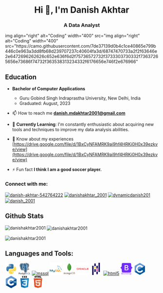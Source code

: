 <h1 align="center">Hi 👋, I'm Danish Akhtar</h1>
<h3 align="center">A Data Analyst</h3>
img align="right" alt="Coding" width="400" src="img align="right" alt="Coding" width="400" src="https://camo.githubusercontent.com/7de37139d0b4c1ce40865e799b446c0e963a3dd8fb68d239707237c40604fa3d/68747470733a2f2f63646e2e6472696262626c652e636f6d2f75736572732f3733303730332f73637265656e73686f74732f363538313234332f6176656e746f2e676966"

## Education

- **Bachelor of Computer Applications**
  - Guru Gobind Singh Indraprastha University, New Delhi, India
  - Graduated: August, 2023

- 📫 How to reach me **danish.mdakhtar2001@gmail.com**

- 🌱 **Currently Learning**: I'm constantly enthusiastic about acquiring new tools and techniques to improve my data analysis abilities.

- 📄 Know about my experiences [https://drive.google.com/file/d/1BxCyNFAMRK9ai9hf4HRKi0H0x39ezkve/view](https://drive.google.com/file/d/1BxCyNFAMRK9ai9hf4HRKi0H0x39ezkve/view)

- ⚡ Fun fact **I think I am a good soccer player.**

<h3 align="left">Connect with me:</h3>

  <a href="https://linkedin.com/in/danish-akhtar-542764222" target="_blank" rel="noreferrer"><img align="center" src="https://raw.githubusercontent.com/rahuldkjain/github-profile-readme-generator/master/src/images/icons/Social/linked-in-alt.svg" alt="danish-akhtar-542764222" height="30" width="40" /></a>
  <a href="https://instagram.com/danishakhtar_2001" target="_blank" rel="noreferrer"><img align="center" src="https://raw.githubusercontent.com/rahuldkjain/github-profile-readme-generator/master/src/images/icons/Social/instagram.svg" alt="danishakhtar_2001" height="30" width="40" /></a>
  <a href="https://www.hackerrank.com/dynamicdanish201" target="_blank" rel="noreferrer"><img align="center" src="https://raw.githubusercontent.com/rahuldkjain/github-profile-readme-generator/master/src/images/icons/Social/hackerrank.svg" alt="dynamicdanish201" height="30" width="40" /></a>
  <a href="https://www.leetcode.com/danish_2001" target="_blank" rel="noreferrer"><img align="center" src="https://raw.githubusercontent.com/rahuldkjain/github-profile-readme-generator/master/src/images/icons/Social/leet-code.svg" alt="danish_2001" height="30" width="40" /></a>

## Github Stats
<p><img align="left" src="https://github-readme-stats.vercel.app/api/top-langs?username=danishakhtar2001&show_icons=true&locale=en&layout=compact" alt="danishakhtar2001" /></p>

<p>&nbsp;<img align="center" src="https://github-readme-stats.vercel.app/api?username=danishakhtar2001&show_icons=true&locale=en" alt="danishakhtar2001" /></p>

<p><img align="center" src="https://github-readme-streak-stats.herokuapp.com/?user=danishakhtar2001&" alt="danishakhtar2001" /></p>

## Languages and Tools:
<p align="left"> 
   
  <a href="https://www.python.org" target="_blank" rel="noreferrer"><img src="https://raw.githubusercontent.com/devicons/devicon/master/icons/python/python-original.svg" alt="python" width="40" height="40"/></a>
  <a href="https://www.postgresql.org" target="_blank" rel="noreferrer"><img src="https://raw.githubusercontent.com/devicons/devicon/master/icons/postgresql/postgresql-original-wordmark.svg" alt="postgresql" width="40" height="40"/></a> 
  <a href="https://www.microsoft.com/en-us/sql-server" target="_blank" rel="noreferrer"><img src="https://www.svgrepo.com/show/303229/microsoft-sql-server-logo.svg" alt="mssql" width="40" height="40"/></a>
  <a href="https://www.mysql.com/" target="_blank" rel="noreferrer"><img src="https://raw.githubusercontent.com/devicons/devicon/master/icons/mysql/mysql-original-wordmark.svg" alt="mysql" width="40" height="40"/></a>
 <a href="https://www.mongodb.com/" target="_blank" rel="noreferrer"><img src="https://raw.githubusercontent.com/devicons/devicon/master/icons/mongodb/mongodb-original-wordmark.svg" alt="mongodb" width="40" height="40"/></a>
  <a href="https://www.oracle.com/" target="_blank" rel="noreferrer"><img src="https://raw.githubusercontent.com/devicons/devicon/master/icons/oracle/oracle-original.svg" alt="oracle" width="40" height="40"/></a>
  <a href="https://pandas.pydata.org/" target="_blank" rel="noreferrer"><img src="https://raw.githubusercontent.com/devicons/devicon/2ae2a900d2f041da66e950e4d48052658d850630/icons/pandas/pandas-original.svg" alt="pandas" width="40" height="40"/></a>
  <a href="https://www.w3.org/html/" target="_blank" rel="noreferrer"><img src="https://camo.githubusercontent.com/0c6c5f6d541816cba0cf9d81f0131a125a2fea2646eb4fb81e48f8b24d73115e/68747470733a2f2f7065692e636f6d2f77702d636f6e74656e742f75706c6f6164732f323031362f30382f6d617872657364656661756c74726564756365642e6a7067" alt="html5" width="80" height="40"/></a>
  <a href="https://getbootstrap.com" target="_blank" rel="noreferrer"><img src="https://raw.githubusercontent.com/devicons/devicon/master/icons/bootstrap/bootstrap-plain-wordmark.svg" alt="bootstrap" width="40" height="40"/></a>
  <a href="https://www.cprogramming.com/" target="_blank" rel="noreferrer"><img src="https://raw.githubusercontent.com/devicons/devicon/master/icons/c/c-original.svg" alt="c" width="40" height="40"/></a>
  <a href="https://www.w3schools.com/cpp/" target="_blank" rel="noreferrer"><img src="https://raw.githubusercontent.com/devicons/devicon/master/icons/cplusplus/cplusplus-original.svg" alt="cplusplus" width="40" height="40"/></a>
  <a href="https://www.w3schools.com/css/" target="_blank" rel="noreferrer"><img src="https://raw.githubusercontent.com/devicons/devicon/master/icons/css3/css3-original-wordmark.svg" alt="css3" width="40" height="40"/></a>
  <a href="https://www.w3.org/html/" target="_blank" rel="noreferrer"><img src="https://raw.githubusercontent.com/devicons/devicon/master/icons/html5/html5-original-wordmark.svg" alt="html5" width="40" height="40"/></a>
  
  
</p>
